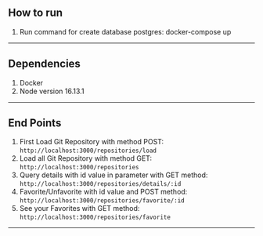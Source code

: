 ## How to run
 
1. Run command for create database postgres: docker-compose up  

----

## Dependencies

1. Docker
2. Node version 16.13.1

----

## End Points

1. First Load Git Repository with method POST:  `http://localhost:3000/repositories/load`
2. Load all Git Repository with method GET:  `http://localhost:3000/repositories`
3. Query details with id value in parameter with GET method: `http://localhost:3000/repositories/details/:id`
4. Favorite/Unfavorite with id value and POST method: `http://localhost:3000/repositories/favorite/:id`
5. See your Favorites with GET method: `http://localhost:3000/repositories/favorite`

----

